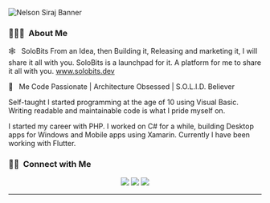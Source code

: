![Nelson Siraj Banner](https://avatars.githubusercontent.com/u/88562126?s=400&u=3640674ecce7cf4862123532d60135302f71bec5&v=4)

<!-- ## 👋 &nbsp;Hey there! I'm Nelson -->

### 👨🏻‍💻 &nbsp;About Me

🕸 &nbsp; SoloBits
From an Idea, then Building it, Releasing and marketing it, I will share it all with you. SoloBits is a launchpad for it. A platform for me to share it all with you.
www.solobits.dev

🙂 &nbsp; Me
Code Passionate | Architecture Obsessed | S.O.L.I.D. Believer

Self-taught I started programming at the age of 10 using Visual Basic. Writing readable and maintainable code is what I pride myself on. 

I started my career with PHP. I worked on C# for a while, building Desktop apps for Windows and Mobile apps using Xamarin. Currently I have been working with Flutter.


### 🤝🏻 &nbsp;Connect with Me

<p align="center">
<a href="https://www.linkedin.com/in/solobits"><img src="https://solobits.dev/images/linkedin2x.png"/></a>
<a href="https://www.youtube.com/channel/UCZ4HJTxOHYSvzBmjs4BeooQ"><img src="https://solobits.dev/images/youtube2x.png"/></a>
<a href="https://twitter.com/solobits_nelson"><img src="https://solobits.dev/images/twitter2x.png"/></a>
  
</p>

-----
